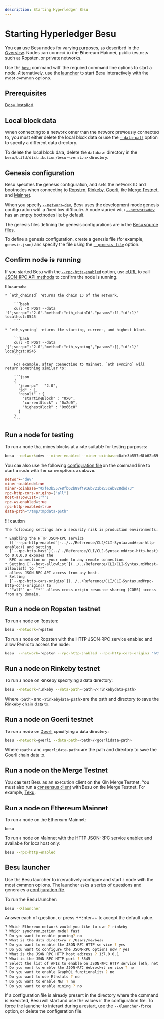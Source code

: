 ```yaml
---
description: Starting Hyperledger Besu
---
```


# Starting Hyperledger Besu

You can use Besu nodes for varying purposes, as described in the [Overview](../../index.md). Nodes
can connect to the Ethereum Mainnet, public testnets such as Ropsten, or private networks.

Use the [`besu`](../../Reference/CLI/CLI-Syntax.md) command with the required command line options
to start a node. Alternatively, use the [launcher](#besu-launcher) to start Besu interactively
with the most common options.

## Prerequisites

[Besu Installed](Installation-Options/Install-Binaries.md)

## Local block data

When connecting to a network other than the network previously connected to, you must either delete
the local block data or use the [`--data-path`](../../Reference/CLI/CLI-Syntax.md#data-path) option
to specify a different data directory.

To delete the local block data, delete the `database` directory in the
`besu/build/distribution/besu-<version>` directory.

## Genesis configuration

Besu specifies the genesis configuration, and sets the network ID and bootnodes when connecting to
[Ropsten](#run-a-node-on-ropsten-testnet), [Rinkeby](#run-a-node-on-rinkeby-testnet),
[Goerli](#run-a-node-on-goerli-testnet), the [Merge Testnet](#run-a-node-on-the-merge-testnet), and
[Mainnet](#run-a-node-on-ethereum-mainnet).

When you specify [`--network=dev`](../../Reference/CLI/CLI-Syntax.md#network), Besu uses the
development mode genesis configuration with a fixed low difficulty. A node started with
[`--network=dev`](../../Reference/CLI/CLI-Syntax.md#network) has an empty bootnodes list by
default.

The genesis files defining the genesis configurations are in the
[Besu source files](https://github.com/hyperledger/besu/tree/master/config/src/main/resources).

To define a genesis configuration, create a genesis file (for example, `genesis.json`) and specify
the file using the [`--genesis-file`](../../Reference/CLI/CLI-Syntax.md#genesis-file) option.

## Confirm node is running

If you started Besu with the
[`--rpc-http-enabled`](../../Reference/CLI/CLI-Syntax.md#rpc-http-enabled) option, use
[cURL](https://curl.haxx.se/) to call [JSON-RPC API methods](../../Reference/API-Methods.md) to
confirm the node is running.

!!!example

    * `eth_chainId` returns the chain ID of the network.

        ```bash
        curl -X POST --data '{"jsonrpc":"2.0","method":"eth_chainId","params":[],"id":1}' localhost:8545
        ```

    * `eth_syncing` returns the starting, current, and highest block.

        ```bash
        curl -X POST --data '{"jsonrpc":"2.0","method":"eth_syncing","params":[],"id":1}' localhost:8545
        ```

        For example, after connecting to Mainnet, `eth_syncing` will return something similar to:

        ```json
        {
          "jsonrpc" : "2.0",
          "id" : 1,
          "result" : {
            "startingBlock" : "0x0",
            "currentBlock" : "0x2d0",
            "highestBlock" : "0x66c0"
          }
        }
        ```

## Run a node for testing

To run a node that mines blocks at a rate suitable for testing purposes:

```bash
besu --network=dev --miner-enabled --miner-coinbase=0xfe3b557e8fb62b89f4916b721be55ceb828dbd73 --rpc-http-cors-origins="all" --host-allowlist="*" --rpc-ws-enabled --rpc-http-enabled --data-path=/tmp/tmpDatdir
```

You can also use the following [configuration file](../Configure/Using-Configuration-File.md)
on the command line to start a node with the same options as above:

```toml
network="dev"
miner-enabled=true
miner-coinbase="0xfe3b557e8fb62b89f4916b721be55ceb828dbd73"
rpc-http-cors-origins=["all"]
host-allowlist=["*"]
rpc-ws-enabled=true
rpc-http-enabled=true
data-path="/tmp/tmpdata-path"
```

!!! caution

    The following settings are a security risk in production environments:

    * Enabling the HTTP JSON-RPC service
      ([`--rpc-http-enabled`](../../Reference/CLI/CLI-Syntax.md#rpc-http-enabled)) and setting
      [`--rpc-http-host`](../../Reference/CLI/CLI-Syntax.md#rpc-http-host) to 0.0.0.0 exposes the
      RPC connection on your node to any remote connection.
    * Setting [`--host-allowlist`](../../Reference/CLI/CLI-Syntax.md#host-allowlist) to `"*"`
      allows JSON-RPC API access from any host.
    * Setting
      [`--rpc-http-cors-origins`](../../Reference/CLI/CLI-Syntax.md#rpc-http-cors-origins) to
      `"all"` or `"*"` allows cross-origin resource sharing (CORS) access from any domain.

## Run a node on Ropsten testnet

To run a node on Ropsten:

```bash
besu --network=ropsten
```

To run a node on Ropsten with the HTTP JSON-RPC service enabled and allow Remix to access the node:

```bash
besu  --network=ropsten --rpc-http-enabled --rpc-http-cors-origins "http://remix.ethereum.org"
```

## Run a node on Rinkeby testnet

To run a node on Rinkeby specifying a data directory:

```bash
besu --network=rinkeby --data-path=<path>/<rinkebydata-path>
```

Where `<path>` and `<rinkebydata-path>` are the path and directory to save the Rinkeby chain data
to.

## Run a node on Goerli testnet

To run a node on [Goerli](https://github.com/goerli/testnet) specifying a data directory:

```bash
besu --network=goerli --data-path=<path>/<goerlidata-path>
```

Where `<path>` and `<goerlidata-path>` are the path and directory to save the Goerli chain data to.

## Run a node on the Merge Testnet

You can [test Besu as an execution client](../../Tutorials/Merge-Testnet.md#start-besu) on the
[Kiln Merge Testnet](https://blog.ethereum.org/2022/03/14/kiln-merge-testnet/).
You must also run a [consensus client](../../Concepts/Merge.md#execution-and-consensus-clients) with Besu on the Merge
Testnet.
For example, [Teku](https://docs.teku.consensys.net/en/stable/).

## Run a node on Ethereum Mainnet

To run a node on the Ethereum Mainnet:

```bash
besu
```

To run a node on Mainnet with the HTTP JSON-RPC service enabled and available for localhost only:

```bash
besu --rpc-http-enabled
```

## Besu launcher

Use the Besu launcher to interactively configure and start a node with the most common options. The
launcher asks a series of questions and generates a [configuration file](../Configure/Using-Configuration-File.md).

To run the Besu launcher:

```bash
besu --Xlauncher
```

Answer each of question, or press ++Enter++ to accept the default value.

```bash
? Which Ethereum network would you like to use ? rinkeby
? Which synchronization mode? fast
? Do you want to enable pruning? no
? What is the data directory ? /Users/me/besu
? Do you want to enable the JSON-RPC HTTP service ? yes
? Do you want to configure the JSON-RPC options now ? yes
? What is the JSON RPC HTTP host address ? 127.0.0.1
? What is the JSON RPC HTTP port ? 8545
? Select the list of APIs to enable on JSON-RPC HTTP service [eth, net, web3]
? Do you want to enable the JSON-RPC Websocket service ? no
? Do you want to enable GraphQL functionality ? no
? Do you want to use Ethstats ? no
? Do you want to enable NAT ? no
? Do you want to enable mining ? no
```

If a configuration file is already present in the directory where the command is executed,
Besu will start and use the values in the configuration file. To force the launcher to interact
during a restart, use the `--Xlauncher-force` option, or delete the configuration
file.
